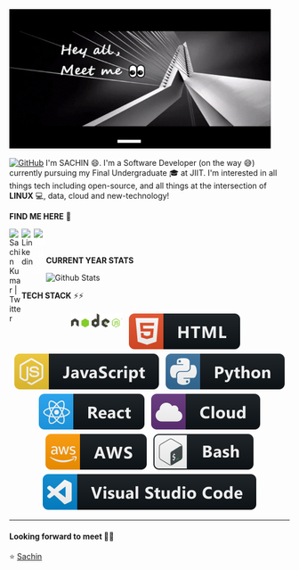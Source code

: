 <img src="https://raw.githubusercontent.com/rogers9798/rogers9798/master/svg/readme.gif" width="470" height="250" />

<br />

<a href=""><img src="https://img.shields.io/badge/Hi-there-green" alt="GitHub"></a>
I'm SACHIN 😄. I'm a Software Developer (on the way 😅) currently pursuing my Final Undergraduate 🎓 at JIIT. I'm interested in all things tech including open-source, and all things at the intersection of **LINUX** 💻, data, cloud and new-technology!

**FIND ME HERE** 🧐
<br/>

<a href="https://twitter.com/rogers9798">
  <img align="left" alt="Sachin Kumar | Twitter" width="22px" src="https://cdn.jsdelivr.net/npm/simple-icons@v3/icons/twitter.svg" />
</a> 
<a href="https://www.linkedin.com/in/sachin-kumar-211370152/">
  <img align="left" alt="Linkedin" width="22px" src="https://cdn.jsdelivr.net/npm/simple-icons@v3/icons/linkedin.svg" />
</a>
<a href="https://t.me/rogers9798">
  <img align="left" style="color:white" alt="Telegram" width="22px" src="https://cdn.jsdelivr.net/npm/simple-icons@v3/icons/telegram.svg" />
</a> 
<br><br>

**CURRENT YEAR STATS**

![Github Stats](https://github-readme-stats.vercel.app/api?username=rogers9798&show_icons=true&title_color=fff&icon_color=79ff97&text_color=9f9f9f&bg_color=151515)

**TECH STACK** ⚡⚡

<p align="center">
<img src="https://raw.githubusercontent.com/rogers9798/rogers9798/master/svg/nodejs.svg" height="25px" style="vertical-align:top; margin:4px">
 <img src="https://raw.githubusercontent.com/rogers9798/rogers9798/master//svg/html.svg" style="vertical-align:top; margin:4px">
 <img src="https://raw.githubusercontent.com/rogers9798/rogers9798/master/svg/js.svg" style="vertical-align:top; margin:4px">
 <img src="https://raw.githubusercontent.com/rogers9798/rogers9798/master/svg/python.svg" style="vertical-align:top; margin:4px">
 <img src="https://raw.githubusercontent.com/rogers9798/rogers9798/master/svg/react.svg" style="vertical-align:top; margin:4px">
 <img src="https://raw.githubusercontent.com/rogers9798/rogers9798/master/svg/cloud.svg" style="vertical-align:top; margin:4px">
 <img src="https://raw.githubusercontent.com/rogers9798/rogers9798/master/svg/aws.svg" style="vertical-align:top; margin:4px">
 <img src="https://raw.githubusercontent.com/rogers9798/rogers9798/master/svg/bash.svg" style="vertical-align:top; margin:4px">
 <img src="https://raw.githubusercontent.com/rogers9798/rogers9798/master/svg/visualstudio_code.svg" style="vertical-align:top; margin:4px">

</p>

---

#### Looking forward to meet 🙏🏼

⭐️ [Sachin](https://github.com/rogers9798)
